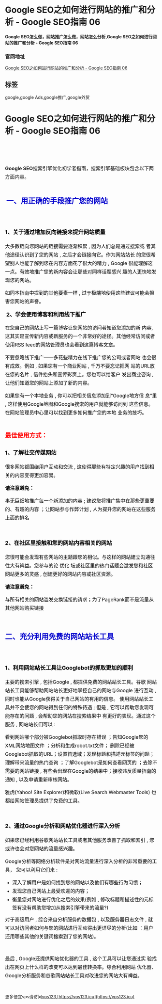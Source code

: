 # Google SEO之如何进行网站的推广和分析 - Google SEO指南 06

#### Google SEO怎么做，网站推广怎么做，网站怎么分析,Google SEO之如何进行网站的推广和分析 - Google SEO指南 06

### 官网地址

[Google SEO之如何进行网站的推广和分析 - Google SEO指南 06](https://vps123.icu)

## 标签

google,google Ads,google推广,google外贸



<h1>Google SEO之如何进行网站的推广和分析 - Google SEO指南 06</h1><div class="d-m"><div class="dm-cet"><div class="sin-r"><div class="title fs-32 fb fcdeep"><h1 property="name">&nbsp;</h1></div></div><div class="b-d-content lh1" itemprop="articleBody"><p line="a2JH"><picture class="lazy-f p-ritxt" style="height:0px;"><source srcset="https://www.globalsir.com/uploads/626945266057c650662942_t_WNo_1600d900.webp" type="image/webp"><hide class="nim scrollLoading" style="width:100%;" alt="" onload="this.style.opacity=1" src="https://www.globalsir.com/uploads/626945266057c650662942_t_WNo_1600d900.jpg"><input id="srcw" type="hidden" value="1600"> <input id="srch" type="hidden" value="900"></hide></picture></p><p line="a2JH"><span style="font-size:16px;"><span style="line-height:1.75em;"><strong>Google SEO</strong>搜索引擎优化初学者指南，搜索引擎基础板块包含以下两方面内容。</span></span></p><p line="a2JH">&nbsp;</p><p line="a2JH">&nbsp;<span style="color:#0000cd;font-size:24px;"><span style="line-height:1.75em;"><strong>一、用正确的手段推广您的网站</strong></span></span></p><h3>&nbsp;</h3><h3><span style="color:#000000;font-size:18px;"><span style="line-height:1.75em;"><strong>1、关于通过增加反向链接来提升网站质量</strong></span></span></h3><p><span style="color:#000000;font-size:16px;"><span style="line-height:1.75em;">大多数链向您网站的链接需要逐渐积累 , 因为人们总是通过搜索或 者其他途径认识到了您的网站 , 之后才会链接向它。作为网站站长 的您很希望别人也能了解到您在内容方面花了很大的精力 , Google 很能理解这一点。有效地推广您的新内容会让那些对同样话题感兴 趣的人更快地发现您的网站。</span></span> &nbsp;<span style="color:#000000;font-size:16px;"><span style="line-height:1.75em;"><picture class="lazy-f p-ritxt" style="height:0px;"><source srcset="https://www.globalsir.com/uploads/5affd832cd3bb143495697.webp" type="image/webp"><hide class="nim scrollLoading" style="width:60%;" alt="" onload="this.style.opacity=1" src="https://www.globalsir.com/uploads/5affd832cd3bb143495697.png"><input id="srcw" type="hidden" value="441"> <input id="srch" type="hidden" value="471"></hide></picture></span></span></p><p line="X5Cd"><span style="color:#000000;font-size:16px;"><span style="line-height:1.75em;">如同本指南中提到的其他要素一样 , 过于极端地使用这些建议可能会损害您网站的声誉。</span></span></p><p>&nbsp;<span style="color:#000000;font-size:18px;"><span style="line-height:1.75em;"><strong>2、学会使用博客和利用线下推广</strong></span></span></p><p><span style="color:#000000;font-size:16px;"><span style="line-height:1.75em;">在您自己的网站上写一篇博客让您网站的访问者知道您添加的新 内容,这其实是宣传新内容或新服务的一个非常好的途径。其他经常访问或者使用RSS feed的网站管理员也会看到这篇博客文章。</span></span></p><p><span style="color:#000000;font-size:16px;"><span style="line-height:1.75em;">不要忽略线下推广——多花些精力在线下推广您的公司或者网站 也会很有成效。例如 , 如果您有一个商业网站 , 千万不要忘记把网 站的URL放在您的名片 , 信件抬头和宣传彩页上。您也可以给客户 发出商业咨询 , 让他们知道您的网站上添加了新的内容。</span></span></p><p><span style="color:#000000;font-size:16px;"><span style="line-height:1.75em;">如果您有一个本地业务 , 你可以把相关信息添加到“Google地方信 息”里 , 这样使用Google地图和Google搜索的用户就能够访问到 这些信息。在网站管理员中心里可以找到更多如何推广您的本地 业务的技巧。&nbsp;</span></span></p><p>&nbsp;</p><p line="P2e7"><span style="color:#ff0000;font-size:20px;"><span style="line-height:1.75em;"><strong>最佳使用方式：</strong></span></span></p><h3 line="jy8S"><span style="color:#000000;font-size:18px;"><span style="line-height:1.75em;"><strong>1、了解社交传媒网站</strong></span></span></h3><p><span style="color:#000000;font-size:16px;"><span style="line-height:1.75em;">很多网站都围绕用户互动和交流 , 这使得那些有特定兴趣的用户找到相关的内容变得更加容易。</span></span></p><p><span style="color:#000000;font-size:16px;"><span style="line-height:1.75em;"><strong>请注意避免：</strong></span></span></p><p><span style="color:#000000;font-size:16px;"><span style="line-height:1.75em;">事无巨细地推广每一个新添加的内容 ; 建议您将推广集中在那些更重要的、有趣的内容 ；让网站参与作弊计划 , 人为提升您的网站在这些服务上面的排名</span></span></p><p>&nbsp;</p><h3><span style="color:#000000;font-size:18px;"><span style="line-height:1.75em;"><strong>2、在社区里接触和您的网站内容相关的网站</strong></span></span></h3><p><span style="color:#000000;font-size:16px;"><span style="line-height:1.75em;">您很可能会发现有些网站的主题跟您的相似。与这样的网站建立沟通往往大有裨益。您参与的论 优化 坛或社区里的热门话题会激发您和社区网站更多的灵感 , 创建更好的网站内容或社区资源。</span></span></p><p><span style="color:#000000;font-size:16px;"><span style="line-height:1.75em;"><strong>请注意避免：</strong></span></span></p><p><span style="color:#000000;font-size:16px;"><span style="line-height:1.75em;">与所有相关的网站滥发交换链接的请求；为了PageRank而不是流量从其他网站购买链接&nbsp;</span></span></p><p line="yPV1">&nbsp;</p><h2 line="9WYd"><span style="color:#0000cd;font-size:24px;"><span style="line-height:1.75em;"><strong>二、充分利用免费的网站站长工具</strong></span></span></h2><h3>&nbsp;</h3><h3><span style="color:#000000;font-size:18px;"><span style="line-height:1.75em;"><strong>1、利用网站站长工具让Googlebot的抓取更加的顺利</strong></span></span></h3><p><span style="color:#000000;font-size:16px;"><span style="line-height:1.75em;">主要的搜索引擎 , 包括Google , 都提供免费的网站站长工具。谷歌 网站站长工具能够帮助网站站长更好地掌控自己的网站与Google 进行互动 , 同时也能从Google获得关于自己网站的有用的信息。 使用网站站长工具并不会使您的网站得到任何的特殊待遇 ; 但是 , 它可以帮助您发现可能存在的问题 , 会帮助您的网站在搜索结果中 有更好的表现。通过这个服务 , 网站站长们可以 :</span></span></p><p line="cqYC"><span style="color:#000000;font-size:16px;"><span style="line-height:1.75em;">看到网站哪个部分被Googlebot抓取时存在错误 ；告知Google您的XML网站地图文件 ；分析和生成robot.txt文件； 删除已经被Googlebot抓取的URL；设置首选域；发现标题和描述元标签的问题；理解带来流量的热门查询 ；了解Googlebot是如何查看网页的 ；去除不需要的网站链接 , 有些会出现在Google的结果中；接收违反质量指南的通知 , 以及申请重新审核网站。</span></span></p><p line="J8ad"><span style="color:#000000;font-size:16px;"><span style="line-height:1.75em;">雅虎(Yahoo! Site Explorer)和微软(Live Search Webmaster Tools) 也都给网站管理员提供了免费的工具。</span></span></p><p>&nbsp;</p><h3><span style="color:#000000;font-size:18px;"><span style="line-height:1.75em;"><strong>2、通过Google分析和网站优化器进行深入分析</strong></span></span></h3><p><span style="color:#000000;font-size:16px;"><span style="line-height:1.75em;">如果您已经利用谷歌网站站长工具或者其他服务改善了抓取和索引 , 您或许也会对您网站的流量感兴趣。</span></span></p><p><span style="color:#000000;font-size:16px;"><span style="line-height:1.75em;">Google分析等网络分析软件是对网站流量进行深入分析的非常重要的工具， 您可以利用它们来 :</span></span></p><ul><li><span style="color:rgb(0,0,0);font-size:16px;"><span style="line-height:1.75em;">深入了解用户是如何找到您的网站以及他们有哪些行为习惯；</span></span></li><li><span style="color:rgb(0,0,0);font-size:16px;"><span style="line-height:1.75em;">发现您自己网站上最受欢迎的内容；</span></span></li><li><span style="color:rgb(0,0,0);font-size:16px;"><span style="line-height:1.75em;">衡量您对网站进行优化之后的效果(例如 , 修改标题和描述性的元标签有没有帮助您增加从搜索引擎带来的流量?)</span></span></li></ul><p line="bGfi"><span style="color:#000000;font-size:16px;"><span style="line-height:1.75em;">对于高级用户 , 综合来自分析服务的数据包 , 以及服务器日志文件 , 就可以对访问者如何与您的网站进行互动得出更详尽的分析(比如 ：用户还用哪些其他的关键词搜索到了您的网站)。</span></span></p><p>&nbsp;</p><p><span style="color:#000000;font-size:16px;"><span style="line-height:1.75em;">最后 , Google还提供网站优化器的工具 , 这个工具可以让您通过实 验找出在网页上什么样的改变可以达到最佳转换率。综合利用网站 优化器、Google分析服务和谷歌网站站长工具对改进您的网站大有裨益。&nbsp;</span></span></p><p>&nbsp;</p></div></div></div>

更多便宜vps请访问[vps123](https://vps123.icu),[https://vps123.icu](https://vps123.icu)
